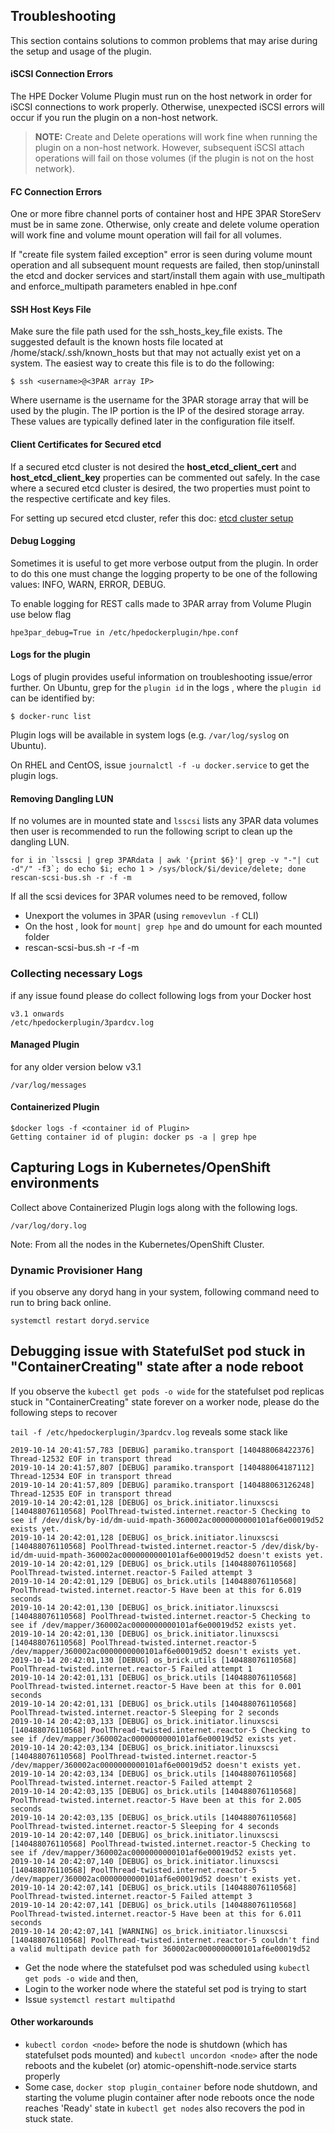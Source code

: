 ## Troubleshooting

This section contains solutions to common problems that may arise during the setup and usage of the plugin.

#### iSCSI Connection Errors
The HPE Docker Volume Plugin must run on the host network in order for iSCSI connections to work properly. Otherwise, unexpected iSCSI errors will occur if you run the plugin on a non-host network.

>**NOTE:** Create and Delete operations will work fine when running the plugin on a non-host network. However, subsequent iSCSI attach operations will fail on those volumes (if the plugin is not on the host network).

#### FC Connection Errors
One or more fibre channel ports of container host and HPE 3PAR StoreServ must be in same zone. Otherwise, only create and delete volume operation will work fine and volume mount operation will fail for all volumes.

If "create file system failed exception" error is seen during volume mount operation and all subsequent mount requests are failed, then stop/uninstall the etcd and docker services and start/install them again with use_multipath and enforce_multipath parameters enabled in hpe.conf

#### SSH Host Keys File

Make sure the file path used for the ssh_hosts_key_file exists. The suggested default is the known hosts file located at /home/stack/.ssh/known_hosts but that may not actually exist yet on a system. The easiest way to create this file is to do the following:
```
$ ssh <username>@<3PAR array IP>
```

Where username is the username for the 3PAR storage array that will be used by the plugin. The IP portion is the IP of the desired storage array. These values are typically defined later in the configuration file itself.

#### Client Certificates for Secured etcd

If a secured etcd cluster is not desired the **host_etcd_client_cert** and **host_etcd_client_key** properties can be commented out safely. In the case where a secured etcd cluster is desired, the two properties must point to the respective certificate and key files.

For setting up secured etcd cluster, refer this doc:
[etcd cluster setup](/docs/advanced/etcd_cluster_setup.md)

#### Debug Logging

Sometimes it is useful to get more verbose output from the plugin. In order to do this one must change the logging property to be one of the following values: INFO, WARN, ERROR, DEBUG.

To enable logging for REST calls made to 3PAR array from Volume Plugin use below flag
```
hpe3par_debug=True in /etc/hpedockerplugin/hpe.conf
```

#### Logs for the plugin

Logs of plugin provides useful information on troubleshooting issue/error further. On Ubuntu, grep for the `plugin id` in the logs , where the `plugin id` can be identified by:

`$ docker-runc list`

Plugin logs will be available in system logs (e.g. `/var/log/syslog` on Ubuntu).

On RHEL and CentOS, issue `journalctl -f -u docker.service` to get the plugin logs.

#### Removing Dangling LUN

If no volumes are in mounted state and `lsscsi` lists any 3PAR data volumes then user is recommended to run the following script to clean up the dangling LUN.

```
for i in `lsscsi | grep 3PARdata | awk '{print $6}'| grep -v "-"| cut -d"/" -f3`; do echo $i; echo 1 > /sys/block/$i/device/delete; done
rescan-scsi-bus.sh -r -f -m
```

If all the scsi devices for 3PAR volumes need to be removed, follow
- Unexport the volumes in 3PAR (using `removevlun -f` CLI)
- On the host , look for `mount| grep hpe` and do umount for each mounted folder
- rescan-scsi-bus.sh -r -f -m

### Collecting necessary Logs

if any issue found please do collect following logs from your Docker host

```
v3.1 onwards 
/etc/hpedockerplugin/3pardcv.log
```
#### Managed Plugin
for any older version below v3.1

```
/var/log/messages
```
#### Containerized Plugin 

```
$docker logs -f <container id of Plugin> 
Getting container id of plugin: docker ps -a | grep hpe 
```

 ## Capturing Logs in Kubernetes/OpenShift environments
 
 Collect above Containerized Plugin logs along with the following logs.
 
 ```
 /var/log/dory.log
 ```
 
 Note: From all the nodes in the Kubernetes/OpenShift Cluster.
 
 ### Dynamic Provisioner Hang 
 
 if you observe any doryd hang in your system, following command need to run to bring back online.
 
 ```
 systemctl restart doryd.service
 ```
 
## Debugging issue with StatefulSet pod stuck in "ContainerCreating" state after a node reboot

If you observe the `kubectl get pods -o wide` for the statefulset pod replicas stuck in "ContainerCreating" state forever on a worker node, please do the following steps to recover

`tail -f /etc/hpedockerplugin/3pardcv.log` reveals some stack like
```
2019-10-14 20:41:57,783 [DEBUG] paramiko.transport [140488068422376] Thread-12532 EOF in transport thread
2019-10-14 20:41:57,807 [DEBUG] paramiko.transport [140488064187112] Thread-12534 EOF in transport thread
2019-10-14 20:41:57,809 [DEBUG] paramiko.transport [140488063126248] Thread-12535 EOF in transport thread
2019-10-14 20:42:01,128 [DEBUG] os_brick.initiator.linuxscsi [140488076110568] PoolThread-twisted.internet.reactor-5 Checking to see if /dev/disk/by-id/dm-uuid-mpath-360002ac0000000000101af6e00019d52 exists yet.
2019-10-14 20:42:01,128 [DEBUG] os_brick.initiator.linuxscsi [140488076110568] PoolThread-twisted.internet.reactor-5 /dev/disk/by-id/dm-uuid-mpath-360002ac0000000000101af6e00019d52 doesn't exists yet.
2019-10-14 20:42:01,129 [DEBUG] os_brick.utils [140488076110568] PoolThread-twisted.internet.reactor-5 Failed attempt 3
2019-10-14 20:42:01,129 [DEBUG] os_brick.utils [140488076110568] PoolThread-twisted.internet.reactor-5 Have been at this for 6.019 seconds
2019-10-14 20:42:01,130 [DEBUG] os_brick.initiator.linuxscsi [140488076110568] PoolThread-twisted.internet.reactor-5 Checking to see if /dev/mapper/360002ac0000000000101af6e00019d52 exists yet.
2019-10-14 20:42:01,130 [DEBUG] os_brick.initiator.linuxscsi [140488076110568] PoolThread-twisted.internet.reactor-5 /dev/mapper/360002ac0000000000101af6e00019d52 doesn't exists yet.
2019-10-14 20:42:01,130 [DEBUG] os_brick.utils [140488076110568] PoolThread-twisted.internet.reactor-5 Failed attempt 1
2019-10-14 20:42:01,131 [DEBUG] os_brick.utils [140488076110568] PoolThread-twisted.internet.reactor-5 Have been at this for 0.001 seconds
2019-10-14 20:42:01,131 [DEBUG] os_brick.utils [140488076110568] PoolThread-twisted.internet.reactor-5 Sleeping for 2 seconds
2019-10-14 20:42:03,133 [DEBUG] os_brick.initiator.linuxscsi [140488076110568] PoolThread-twisted.internet.reactor-5 Checking to see if /dev/mapper/360002ac0000000000101af6e00019d52 exists yet.
2019-10-14 20:42:03,134 [DEBUG] os_brick.initiator.linuxscsi [140488076110568] PoolThread-twisted.internet.reactor-5 /dev/mapper/360002ac0000000000101af6e00019d52 doesn't exists yet.
2019-10-14 20:42:03,134 [DEBUG] os_brick.utils [140488076110568] PoolThread-twisted.internet.reactor-5 Failed attempt 2
2019-10-14 20:42:03,135 [DEBUG] os_brick.utils [140488076110568] PoolThread-twisted.internet.reactor-5 Have been at this for 2.005 seconds
2019-10-14 20:42:03,135 [DEBUG] os_brick.utils [140488076110568] PoolThread-twisted.internet.reactor-5 Sleeping for 4 seconds
2019-10-14 20:42:07,140 [DEBUG] os_brick.initiator.linuxscsi [140488076110568] PoolThread-twisted.internet.reactor-5 Checking to see if /dev/mapper/360002ac0000000000101af6e00019d52 exists yet.
2019-10-14 20:42:07,140 [DEBUG] os_brick.initiator.linuxscsi [140488076110568] PoolThread-twisted.internet.reactor-5 /dev/mapper/360002ac0000000000101af6e00019d52 doesn't exists yet.
2019-10-14 20:42:07,141 [DEBUG] os_brick.utils [140488076110568] PoolThread-twisted.internet.reactor-5 Failed attempt 3
2019-10-14 20:42:07,141 [DEBUG] os_brick.utils [140488076110568] PoolThread-twisted.internet.reactor-5 Have been at this for 6.011 seconds
2019-10-14 20:42:07,141 [WARNING] os_brick.initiator.linuxscsi [140488076110568] PoolThread-twisted.internet.reactor-5 couldn't find a valid multipath device path for 360002ac0000000000101af6e00019d52
```
- Get the node where the statefulset pod was scheduled using `kubectl get pods -o wide` and then, 
 - Login to the worker node where the stateful set pod is trying to start
 - Issue `systemctl restart multipathd`

#### Other workarounds 
 - `kubectl cordon <node>` before the node is shutdown (which has statefulset pods mounted) and `kubectl uncordon <node>` after the node reboots and the kubelet (or) atomic-openshift-node.service starts properly
 - Some case, `docker stop plugin_container` before node shutdown, and starting the volume plugin container after node reboots once the node reaches 'Ready' state in `kubectl get nodes` also recovers the pod in stuck state.
